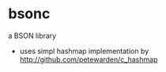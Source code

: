 bsonc
=====

a BSON library

- uses simpl hashmap implementation by http://github.com/petewarden/c_hashmap
